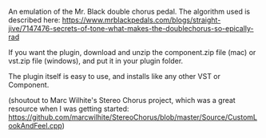 An emulation of the Mr. Black double chorus pedal. The algorithm used is described here: 
https://www.mrblackpedals.com/blogs/straight-jive/7147476-secrets-of-tone-what-makes-the-doublechorus-so-epically-rad

If you want the plugin, download and unzip the component.zip file (mac) or vst.zip file (windows), and put it in your plugin folder.

The plugin itself is easy to use, and installs like any other VST or Component.

(shoutout to Marc Wilhite's Stereo Chorus project, which was a great resource when I was getting started: https://github.com/marcwilhite/StereoChorus/blob/master/Source/CustomLookAndFeel.cpp)
